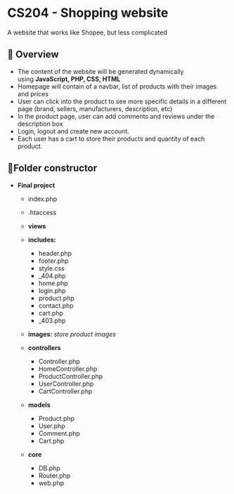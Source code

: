 # CS204 - Shopping website

A website that works like Shopee, but less complicated

## 💬 Overview

- The content of the website will be generated dynamically using **JavaScript, PHP, CSS, HTML**
- Homepage will contain of a navbar, list of products with their images and prices
- User can click into the product to see more specific details in a different page (brand, sellers, manufacturers, description, etc)
- In the product page, user can add comments and reviews under the description box
- Login, logout and create new account.
- Each user has a cart to store their products and quantity of each product.

## 🧸Folder constructor

- **Final project**
    - index.php
    - .htaccess
    
    - **views**
     - **includes:**
        - header.php
        - footer.php
        - style.css
        - _404.php
        - home.php
        - login.php
        - product.php
        - contact.php
        - cart.php
        - _403.php
    - **images:** *store product images*
    - **controllers**
        - Controller.php
        - HomeController.php
        - ProductController.php
        - UserController.php
        - CartController.php
    - **models**
        - Product.php
        - User.php
        - Comment.php
        - Cart.php
    - **core**
        - DB.php
        - Router.php
        - web.php
